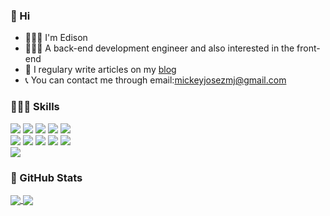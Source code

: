 ### 👋 Hi 

- 💁🏻‍♂️ I'm Edison
- 👨🏻‍💻 A back-end development engineer and also interested in the front-end
- 📝 I regulary write articles on my [blog](https://www.themostmoon.today)
- 📞 You can contact me through email:[mickeyjosezmj@gmail.com](https://github.com/edisonmoon)


### 👨🏻‍💻 Skills
<div>
  <img src="https://img.shields.io/badge/Go-00ADD8?style=for-the-badge&logo=go&logoColor=white" />
  <img src="https://img.shields.io/badge/C-00599C?style=for-the-badge&logo=c&logoColor=white" />
  <img src="https://img.shields.io/badge/C%2B%2B-00599C?style=for-the-badge&logo=c%2B%2B&logoColor=white" />
  <img src="https://img.shields.io/badge/C%23-ED8B00?style=for-the-badge&logo=C%23&logoColor=white" />
  <img src="https://img.shields.io/badge/Python-FFD43B?style=for-the-badge&logo=python&logoColor=blue" />
</div>
<div>
  <img src="https://img.shields.io/badge/JavaScript-323330?style=for-the-badge&logo=javascript&logoColor=F7DF1E" />
  <img src="https://img.shields.io/badge/HTML5-E34F26?style=for-the-badge&logo=html5&logoColor=white" />
  <img src="https://img.shields.io/badge/CSS3-1572B6?style=for-the-badge&logo=css3&logoColor=white" />
  <img src="https://img.shields.io/badge/React-20232A?style=for-the-badge&logo=react&logoColor=61DAFB" />
  <img src="https://img.shields.io/badge/Vue.js-35495E?style=for-the-badge&logo=vuedotjs&logoColor=4FC08D" />
</div>
<div>
  <img src="https://img.shields.io/badge/Hugo-FF4088?style=for-the-badge&logo=hugo&logoColor=white" />
  <imh src="https://img.shields.io/badge/Hexo-0E83CD?style=for-the-badge&logo=hexo&logoColor=white" />
</div>

### 🌟 GitHub Stats
<div>
  <a href="https://github.com/edisonmoon">
    <img align=center src="https://github-readme-stats.vercel.app/api?username=edisonmoon&show_icons=true&count_private=true&include_all_commits=true&hide_title=false"/>
  </a>
  <a href="https://github.com/edisonmoon">
    <img align=center src="https://github-readme-stats.vercel.app/api/top-langs/?username=edisonmoon&layout=compact&hide_title=false&card_width=445" />
  </a>
</div>
